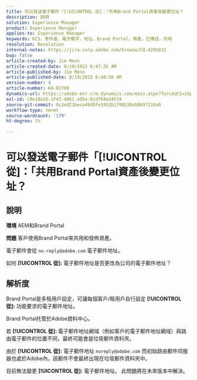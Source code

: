 ```yaml
---
title: 可以發送電子郵件「[!UICONTROL 從]：「共用Brand Portal資產後變更位址？
description: 說明
solution: Experience Manager
product: Experience Manager
applies-to: Experience Manager
keywords: KCS，寄件者，電子郵件，地址，Brand Portal，資產，已傳送，共用
resolution: Resolution
internal-notes: https://jira.corp.adobe.com/browse/CQ-4201631
bug: false
article-created-by: Jim Menn
article-created-date: 8/19/2022 6:47:35 AM
article-published-by: Jim Menn
article-published-date: 8/19/2022 6:48:50 AM
version-number: 4
article-number: KA-02700
dynamics-url: https://adobe-ent.crm.dynamics.com/main.aspx?forceUCI=1&pagetype=entityrecord&etn=knowledgearticle&id=53c07fcc-8a1f-ed11-b83e-0022480866ad
exl-id: c0e10a16-1f45-4061-a95e-81df84a34574
source-git-commit: 0c3e421beca46d9fe1952b1f98538a50697216a0
workflow-type: tm+mt
source-wordcount: '179'
ht-degree: 1%

---
```


# 可以發送電子郵件「[!UICONTROL 從]：「共用Brand Portal資產後變更位址？

## 說明


<b>環境</b>
AEM和Brand Portal

<b>問題</b>
客戶使用Brand Portal來共用和發佈資產。

電子郵件會從 `no-reply@adobe.com` 電子郵件地址。

如何 <b>[!UICONTROL 從]:</b> 電子郵件地址是否更改為公司的電子郵件地址？


## 解析度


Brand Portal是多租用戶設定，可讓每個客戶/租用戶自行設定 <b>[!UICONTROL 從]:</b> 功能要求的電子郵件地址。

Brand Portal托管於Adobe資料中心。

若 <b>[!UICONTROL 從]: </b>電子郵件地址網域（例如客戶的電子郵件地址網域）與路由電子郵件的位置不同，最終可能會是垃圾郵件資料夾。

由於 <b>[!UICONTROL 從]:</b> 電子郵件地址 `noreply@adobe.com` 而初始路由郵件伺服器也處於Adobe內，該郵件不會最終出現在垃圾郵件資料夾中。

目前無法變更 <b>[!UICONTROL 從]:</b> 電子郵件地址。 此問題將在未來版本中解決。

